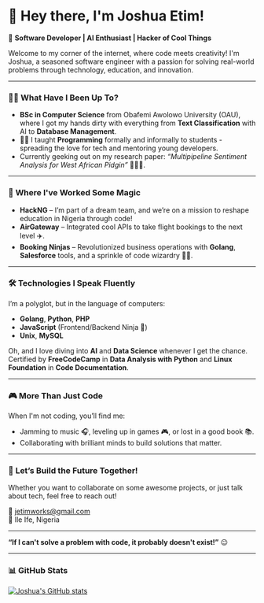 # 👋 Hey there, I'm Joshua Etim!

🚀 **Software Developer | AI Enthusiast | Hacker of Cool Things**

Welcome to my corner of the internet, where code meets creativity! I'm Joshua, a seasoned software engineer with a passion for solving real-world problems through technology, education, and innovation.

---

### 👨‍🎓 **What Have I Been Up To?**
- **BSc in Computer Science** from Obafemi Awolowo University (OAU), where I got my hands dirty with everything from **Text Classification** with AI to **Database Management**.
- 🧑‍🏫 I taught **Programming** formally and informally to students - spreading the love for tech and mentoring young developers.
- Currently geeking out on my research paper: _“Multipipeline Sentiment Analysis for West African Pidgin”_ 🎤🇳🇬.

---

### 💼 **Where I've Worked Some Magic**

- **HackNG** – I’m part of a dream team, and we’re on a mission to reshape education in Nigeria through code!
- **AirGateway** – Integrated cool APIs to take flight bookings to the next level ✈️.
- **Booking Ninjas** – Revolutionized business operations with **Golang**, **Salesforce** tools, and a sprinkle of code wizardry 🧙‍♂️.

---

### 🛠️ **Technologies I Speak Fluently**

I’m a polyglot, but in the language of computers:
- **Golang**, **Python**, **PHP**
- **JavaScript** (Frontend/Backend Ninja 🥷)
- **Unix**, **MySQL**
  
Oh, and I love diving into **AI** and **Data Science** whenever I get the chance. Certified by **FreeCodeCamp** in **Data Analysis with Python** and **Linux Foundation** in **Code Documentation**.

---

### 🎮 **More Than Just Code**

When I'm not coding, you’ll find me:
- Jamming to music 🎧, leveling up in games 🎮, or lost in a good book 📚.
- Collaborating with brilliant minds to build solutions that matter.

---

### 🚀 **Let’s Build the Future Together!**

Whether you want to collaborate on some awesome projects, or just talk about tech, feel free to reach out!

📧 jetimworks@gmail.com  
📍 Ile Ife, Nigeria

---

**“If I can't solve a problem with code, it probably doesn't exist!”** 😉

---

### 📊 **GitHub Stats**
[![Joshua's GitHub stats](https://github-readme-stats.vercel.app/api?username=joshuaetim&show_icons=true&theme=radical)](https://github.com/joshuaetim)
